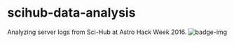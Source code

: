 # scihub-data-analysis
Analyzing server logs from Sci-Hub at Astro Hack Week 2016.
![badge-img](https://img.shields.io/badge/Made%20at-%23AstroHackWeek-8063d5.svg?style=flat)
